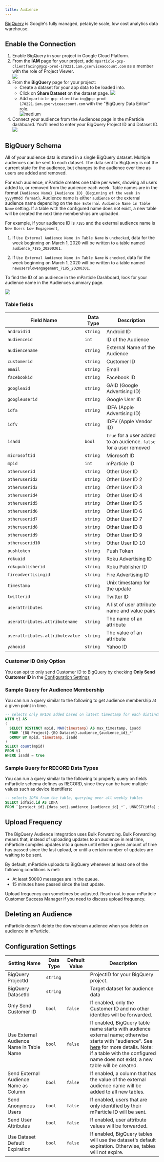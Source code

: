 ```yaml
---
title: Audience
---
```


[BigQuery](https://cloud.google.com/bigquery/) is Google's fully managed, petabyte scale, low cost analytics data warehouse.

## Enable the Connection

1. Enable BigQuery in your project in Google Cloud Platform.
2. From the **IAM** page for your project, add `mparticle-gcp-clientfacing@gcp-prod-170221.iam.gserviceaccount.com` as a member with the role of Project Viewer.  
    ![](/images/bigquery-project-viewer.jpg)
3. From the **BigQuery** page for your project:
    * Create a dataset for your app data to be loaded into.
    * Click on **Share Dataset** on the dataset page.
      ![](/images/bigquery-share-dataset.jpg)
    * Add `mparticle-gcp-clientfacing@gcp-prod-170221.iam.gserviceaccount.com` with the "BigQuery Data Editor" role.  
      ![medium](/images/bigquery-permission.jpg)
4. Connect your audience from the Audiences page in the mParticle dashboard. You'll need to enter your BigQuery Project ID and Dataset ID.  
  ![](/images/bigquery-project-id.jpg)


## BigQuery Schema

All of your audience data is stored in a single BigQuery dataset. Multiple audiences can be sent to each dataset. The data sent to BigQuery is not the current state for the audience, but changes to the audience over time as users are added and removed.

For each audience, mParticle creates one table per week, showing all users added to, or removed from the audience each week. Table names are in the format `{Audience Name}_{Audience ID}_{Beginning of the week in yyyyMMdd format}`. Audience name is either `audience` or the external audience name depending on the `Use External Audience Name in Table Name` setting. If a table with the configured name does not exist, a new table will be created the next time memberships are uploaded.

For example, if your audience ID is `7185` and the external audience name is `New Users Low Engagement`,

1. If `Use External Audience Name in Table Name` is `unchecked`, data for the week beginning on March 1, 2020 will be written to a table named `audience_7185_20200301`.

2. If `Use External Audience Name in Table Name` is `checked`, data for the week beginning on March 1, 2020 will be written to a table named `newuserslowengagement_7185_20200301`.

To find the ID of an audience in the mParticle Dashboard, look for your audience name in the Audiences summary page.

![](/images/bigquery-audience-ids.png)

### Table fields

| Field Name | Data Type | Description |
| ---------- | --------- | ----------- |
| `androidid` | `string` | Android ID |
| `audienceid` | `int` | ID of the Audience |
| `audiencename` | `string` | External Name of the Audience |
| `customerid` | `string` | Customer ID |
| `email` | `string` | Email |
| `facebookid` | `string` | Facebook ID |
| `googleaid` | `string` | GAID (Google Advertising ID) |
| `googleuserid` | `string` | Google User ID |
| `idfa` | `string` | IDFA (Apple Advertising ID) |
| `idfv` | `string` | IDFV (Apple Vendor ID) |
| `isadd` | `bool` | `true` for a user added to an audience. `false` for a user removed |
| `microsoftid` | `string` | Microsoft ID |
| `mpid` | `int` | mParticle ID |
| `otheruserid` | `string` | Other User ID |
| `otheruserid2` | `string` | Other User ID 2 |
| `otheruserid3` | `string` | Other User ID 3 |
| `otheruserid4` | `string` | Other User ID 4 |
| `otheruserid5` | `string` | Other User ID 5 |
| `otheruserid6` | `string` | Other User ID 6 |
| `otheruserid7` | `string` | Other User ID 7 |
| `otheruserid8` | `string` | Other User ID 8 |
| `otheruserid9` | `string` | Other User ID 9 |
| `otheruserid10` | `string` | Other User ID 10 |
| `pushtoken` | `string` | Push Token |
| `rokuaid` | `string` | Roku Advertising ID |
| `rokupublisherid` | `string` | Roku Publisher ID |
| `fireadvertisingid` | `string` | Fire Advertising ID |
| `timestamp` | `string` | Unix timestamp for the update |
| `twitterid` | `string` | Twitter ID |
| `userattributes` | `string` | A list of user attribute name and value pairs |
| `userattributes.attributename` | `string` | The name of an attribute |
| `userattributes.attributevalue` | `string` | The value of an attribute |
| `yahooid` | `string` | Yahoo ID |

### Customer ID Only Option

You can opt to only send Customer ID to BigQuery by checking **Only Send Customer ID** in the [Configuration Settings](#configuration-settings)

### Sample Query for Audience Membership

You can run a query similar to the following to get audience membership at a given point in time.

~~~sql
-- selects only mPIDs added based on latest timestamp for each distinct mPID
WITH t1 AS
(
  SELECT DISTINCT mpid, MAX(timestamp) AS max_timestamp, isadd
  FROM `{BQ Project}.{BQ Dataset}.audience_{audience_id}_*`
  GROUP BY mpid, timestamp, isadd
)
SELECT count(mpid)
FROM t1
WHERE isadd = true
~~~

### Sample Query for RECORD Data Types

You can run a query similar to the following to properly query on fields mParticle schema defines as RECORD, since they can be have multiple values such as device identifiers:

~~~sql
-- selects IDFA from the table, querying over all weekly tables
SELECT idfaid.id AS IDFA
FROM `{project_id}.{data_set}.audience_{audience_id}_*`, UNNEST(idfa) idfaid
~~~

## Upload Frequency

The BigQuery Audience Integration uses Bulk Forwarding. Bulk Forwarding means that, instead of uploading updates to an audience in real time, mParticle compiles updates into a queue until either a given amount of time has passed since the last upload, or until a certain number of updates are waiting to be sent.

By default, mParticle uploads to BigQuery whenever at least one of the following conditions is met:

* At least 50000 messages are in the queue.
* 15 minutes have passed since the last update.

Upload frequency can sometimes be adjusted. Reach out to your mParticle Customer Success Manager if you need to discuss upload frequency.

## Deleting an Audience

mParticle doesn't delete the downstream audience when you delete an audience in mParticle.

## Configuration Settings

| Setting Name| Data Type | Default Value | Description |
|---|---|---|---|
| BigQuery ProjectId | `string` | | ProjectID for your BigQuery project. |
| BigQuery DatasetId | `string` | | Target dataset for audience data |
| Only Send Customer ID | `bool` | `false` | If enabled, only the Customer ID and no other identites will be forwarded. |
| Use External Audience Name in Table Name | `bool` | `false` |	If enabled, BigQuery table name starts with audience external name; otherwise starts with "audience". See [here](/integrations/google-bigquery/audience/#bigquery-schema) for more details. Note: if a table with the configured name does not exist, a new table will be created.
| Send External Audience Name as Column	| `bool` | `false` |If enabled, a column that has the value of the external audience name will be added to all new tables.
| Send Anonymous Users | `bool` | `false` |	If enabled, users that are only identified by their mParticle ID will be sent.
| Send User Attributes | `bool` | `false` |	If enabled, user attribute values will be forwarded.
| Use Dataset Default Expiration | `bool` | `false` | If enabled, BigQuery tables will use the dataset's default expiration. Otherwise, tables will not expire.
